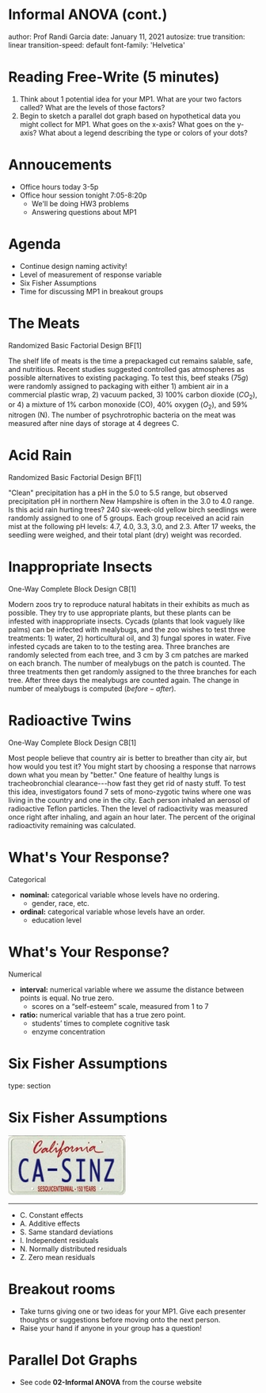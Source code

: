 Informal ANOVA (cont.)
========================================================
author: Prof Randi Garcia
date: January 11, 2021
autosize: true
transition: linear
transition-speed: default
font-family: 'Helvetica'

Reading Free-Write (5 minutes)
========================================================

  1. Think about 1 potential idea for your MP1. What are your two factors called? What are the levels of those factors?
  2. Begin to sketch a parallel dot graph based on hypothetical data you might collect for MP1. What goes on the x-axis? What goes on the y-axis? What about a legend describing the type or colors of your dots?

Annoucements
========================================================

- Office hours today 3-5p
- Office hour session tonight 7:05-8:20p
  - We'll be doing HW3 problems
  - Answering questions about MP1

Agenda
========================================================

- Continue design naming activity!
- Level of measurement of response variable
- Six Fisher Assumptions
- Time for discussing MP1 in breakout groups

The Meats 
=======================================================
Randomized Basic Factorial Design BF[1]  

The shelf life of meats is the time a prepackaged cut remains salable, safe, and nutritious. Recent studies suggested controlled gas atmospheres as possible alternatives to existing packaging. To test this, beef steaks (75$g$) were randomly assigned to packaging with either 1) ambient air in a  commercial plastic wrap, 2) vacuum packed, 3) 100% carbon dioxide ($CO_2$), or 4) a mixture of 1% carbon monoxide (CO), 40% oxygen ($O_2$), and 59% nitrogen (N). The number of psychrotrophic bacteria on the meat was measured after nine days of storage at 4 degrees C.

Acid Rain   
=======================================================
Randomized Basic Factorial Design BF[1]

"Clean" precipitation has a pH in the 5.0 to 5.5 range, but observed precipitation pH in northern New Hampshire is often in the 3.0 to 4.0 range. Is this acid rain hurting trees? 240 six-week-old yellow birch seedlings were randomly assigned to one of 5 groups. Each group received an acid rain mist at the following pH levels: 4.7, 4.0, 3.3, 3.0, and 2.3. After 17 weeks, the seedling were weighed, and their total plant (dry) weight was recorded. 

Inappropriate Insects
=======================================================
One-Way Complete Block Design CB[1]  

Modern zoos try to reproduce natural habitats in their exhibits as much as possible. They try to use appropriate plants, but these plants can be infested with inappropriate insects. Cycads (plants that look vaguely like palms) can be infected with mealybugs, and the zoo wishes to test three treatments: 1) water, 2) horticultural oil, and 3) fungal spores in water. Five infested cycads are taken to to the testing area. Three branches are randomly selected from each tree, and 3 cm by 3 cm patches are marked on each branch. The number of mealybugs on the patch is counted. The three treatments then get randomly assigned to the three branches for each tree. After three days the mealybugs are counted again. The change in number of mealybugs is computed ($before-after$).

Radioactive Twins
=======================================================
One-Way Complete Block Design CB[1]  

Most people believe that country air is better to breather than city air, but how would you test it? You might start by choosing a response that narrows down what you mean by "better." One feature of healthy lungs is tracheobronchial clearance---how fast they get rid of nasty stuff. To test this idea, investigators found 7 sets of mono-zygotic twins where one was living in the country and one in the city. Each person inhaled an aerosol of radioactive Teflon particles. Then the level of radioactivity was measured once right after inhaling, and again an hour later. The percent of the original radioactivity remaining was calculated.

What's Your Response?
========================================================
Categorical

- **nominal:** categorical variable whose levels have no ordering.
    - gender, race, etc.
- **ordinal:** categorical variable whose levels have an order. 
    - education level

What's Your Response?
========================================================
Numerical

- **interval:** numerical variable where we assume the distance between points is equal. No true zero.
    - scores on a “self-esteem” scale, measured from 1 to 7 
- **ratio:** numerical variable that has a true zero point. 
    - students’ times to complete cognitive task
    - enzyme concentration

Six Fisher Assumptions
=======================================================
type: section

Six Fisher Assumptions
=======================================================
![](04_exp_decisions-figure/CA-SINZ2.png)

***

- C. Constant effects
- A. Additive effects
- S. Same standard deviations
- I. Independent residuals
- N. Normally distributed residuals
- Z. Zero mean residuals


Breakout rooms
=======================================================

- Take turns giving one or two ideas for your MP1. Give each presenter thoughts or suggestions before moving onto the next person.
- Raise your hand if anyone in your group has a question!


Parallel Dot Graphs
=======================================================

- See code **02-Informal ANOVA** from the course website

